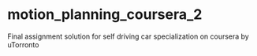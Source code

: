 # motion_planning_coursera_2
Final assignment solution for self driving car specialization on coursera by uTorronto
